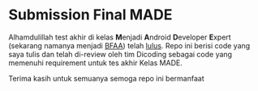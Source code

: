 # Submission Final MADE

Alhamdulillah test akhir di kelas **M**enjadi **A**ndroid **D**eveloper **E**xpert (sekarang namanya menjadi [BFAA]) telah [lulus]. Repo ini berisi code yang saya tulis dan telah di-review oleh tim Dicoding sebagai code yang memenuhi requirement untuk tes akhir Kelas MADE.

Terima kasih untuk semuanya semoga repo ini bermanfaat

[BFAA]: https://www.dicoding.com/academies/14
[lulus]: https://raw.githubusercontent.com/nashihu/made-submission/master/sertif.jpeg
